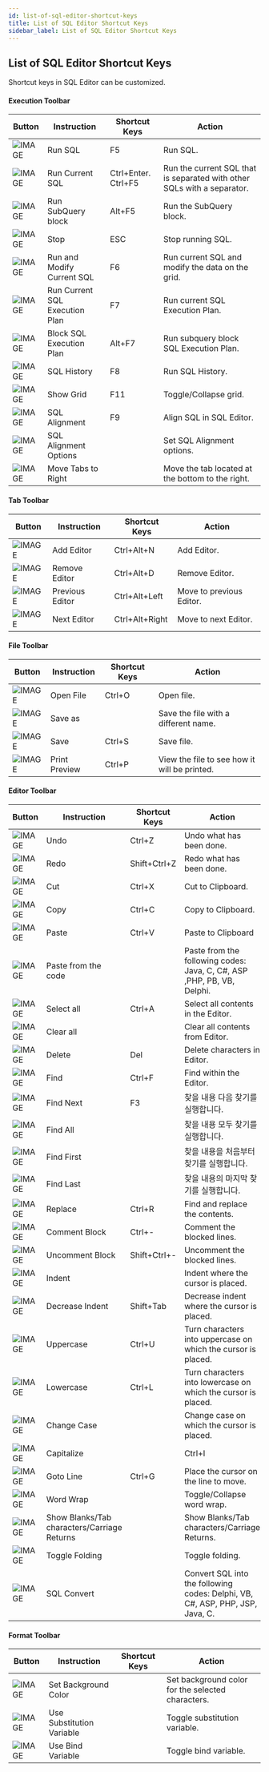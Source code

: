 ```yaml
---
id: list-of-sql-editor-shortcut-keys
title: List of SQL Editor Shortcut Keys
sidebar_label: List of SQL Editor Shortcut Keys
---
```


## List of SQL Editor Shortcut Keys

Shortcut keys in SQL Editor can be customized.

#### Execution Toolbar

| Button | Instruction | Shortcut Keys | Action |
| --- | --- | --- | --- |
| ![IMAGE](https://s3.ap-northeast-2.amazonaws.com/sqlgate-manual-content/F12D1B5BDD9677563EC481C0B436A79C.jpg) | Run SQL | F5 | Run SQL. |
| ![IMAGE](https://s3.ap-northeast-2.amazonaws.com/sqlgate-manual-content/53D88700BF6665BF3DFE43482DFCB2D6.jpg) | Run Current SQL | Ctrl+Enter. Ctrl+F5 | Run the current SQL that is separated with other SQLs with a separator. |
| ![IMAGE](https://s3.ap-northeast-2.amazonaws.com/sqlgate-manual-content/7CF6DBBEFF4034008D985B53E752423F.jpg) | Run SubQuery block | Alt+F5 | Run the SubQuery block. |
| ![IMAGE](https://s3.ap-northeast-2.amazonaws.com/sqlgate-manual-content/F3044EDC32FB2184D073C425BA2C7F72.jpg) | Stop | ESC | Stop running SQL. |
| ![IMAGE](https://s3.ap-northeast-2.amazonaws.com/sqlgate-manual-content/2430F1C4CB985A66C4B9C020F258A4EC.jpg) | Run and Modify Current SQL | F6 | Run current SQL and modify the data on the grid. |
| ![IMAGE](https://s3.ap-northeast-2.amazonaws.com/sqlgate-manual-content/8C6F5D4DED59079A8C4EC9407A409ADC.jpg) | Run Current SQL Execution Plan | F7 | Run current SQL Execution Plan. |
| ![IMAGE](https://s3.ap-northeast-2.amazonaws.com/sqlgate-manual-content/EA5C881671A89564872C8E5939221B79.jpg) | Block SQL Execution Plan  | Alt+F7 | Run subquery block SQL Execution Plan. |
| ![IMAGE](https://s3.ap-northeast-2.amazonaws.com/sqlgate-manual-content/FD308AF271B8C7BAD471BB372F8A4FDA.jpg) | SQL History | F8 | Run SQL History. |
| ![IMAGE](https://s3.ap-northeast-2.amazonaws.com/sqlgate-manual-content/DC63B3A506483ED4F8DCB617AD3299F9.jpg) | Show Grid | F11 | Toggle/Collapse grid. |
| ![IMAGE](https://s3.ap-northeast-2.amazonaws.com/sqlgate-manual-content/B22CE0850A337185B9AF408014E95E83.jpg) | SQL Alignment | F9 | Align SQL in SQL Editor. |
| ![IMAGE](https://s3.ap-northeast-2.amazonaws.com/sqlgate-manual-content/B2E41E191EBFCA0507CF407B5AB416D3.jpg) | SQL Alignment Options | | Set SQL Alignment options. |
| ![IMAGE](https://s3.ap-northeast-2.amazonaws.com/sqlgate-manual-content/AAF430B87DD13B56F0F699D8DA324FEC.jpg) | Move Tabs to Right | | Move the tab located at the bottom to the right. |

#### Tab Toolbar

| Button | Instruction | Shortcut Keys | Action |
| --- | --- | --- | --- |
| ![IMAGE](https://s3.ap-northeast-2.amazonaws.com/sqlgate-manual-content/61F70C0403C3535881668A50191F4C3D.jpg) | Add Editor | Ctrl+Alt+N | Add Editor. |
| ![IMAGE](https://s3.ap-northeast-2.amazonaws.com/sqlgate-manual-content/3F7A1096E54BFB1CD427D5C4D8EF0392.jpg) | Remove Editor | Ctrl+Alt+D | Remove Editor. |
| ![IMAGE](https://s3.ap-northeast-2.amazonaws.com/sqlgate-manual-content/2FFD4F6F3FA5C4FC0D1D27A885532317.jpg) | Previous Editor | Ctrl+Alt+Left | Move to previous Editor. |
| ![IMAGE](https://s3.ap-northeast-2.amazonaws.com/sqlgate-manual-content/90EE7361FBFCBF95C9C524D58167C1E7.jpg) | Next Editor | Ctrl+Alt+Right | Move to next Editor. |

#### File Toolbar

| Button | Instruction | Shortcut Keys | Action |
| --- | --- | --- | --- |
| ![IMAGE](https://s3.ap-northeast-2.amazonaws.com/sqlgate-manual-content/A4AA808ABF8B389959D8366497C096F7.jpg) | Open File | Ctrl+O | Open file. |
| ![IMAGE](https://s3.ap-northeast-2.amazonaws.com/sqlgate-manual-content/B503F7B3A1257689AAC052F4DCDAE8C3.jpg) | Save as | | Save the file with a different name. |
| ![IMAGE](https://s3.ap-northeast-2.amazonaws.com/sqlgate-manual-content/29DE652FB341166E50B3525F2C813696.jpg) | Save | Ctrl+S | Save file. |
| ![IMAGE](https://s3.ap-northeast-2.amazonaws.com/sqlgate-manual-content/E7F7B507A42CC26CA3A8945437670F0B.jpg) | Print Preview | Ctrl+P | View the file to see how it will be printed. |

#### Editor Toolbar

| Button | Instruction | Shortcut Keys | Action |
| --- | --- | --- | --- |
| ![IMAGE](https://s3.ap-northeast-2.amazonaws.com/sqlgate-manual-content/699558673E38B31D4CFF49B31D3FCDAE.jpg) | Undo | Ctrl+Z | Undo what has been done. |
| ![IMAGE](https://s3.ap-northeast-2.amazonaws.com/sqlgate-manual-content/BBFB1244252405A47FFBBFDE6C52AC8F.jpg) | Redo | Shift+Ctrl+Z | Redo what has been done. |
| ![IMAGE](https://s3.ap-northeast-2.amazonaws.com/sqlgate-manual-content/1634FD5A2D47F5AFC23CA66F766C16DE.jpg) | Cut | Ctrl+X | Cut to Clipboard. |
| ![IMAGE](https://s3.ap-northeast-2.amazonaws.com/sqlgate-manual-content/4B2677A65CC19661DDAD00001BD2E788.jpg) | Copy | Ctrl+C | Copy to Clipboard. |
| ![IMAGE](https://s3.ap-northeast-2.amazonaws.com/sqlgate-manual-content/6C4708896D05A476B8CB2C85E809D940.jpg) | Paste | Ctrl+V | Paste to Clipboard |
| ![IMAGE](https://s3.ap-northeast-2.amazonaws.com/sqlgate-manual-content/04AC07FE29833A061E0051ABC3553DF9.jpg) | Paste from the code | | Paste from the following codes: Java, C, C#, ASP ,PHP, PB, VB, Delphi. |
| ![IMAGE](https://s3.ap-northeast-2.amazonaws.com/sqlgate-manual-content/3A7A0511AEED76A6313C6E3626782E5E.jpg) | Select all | Ctrl+A | Select all contents in the Editor. |
| ![IMAGE](https://s3.ap-northeast-2.amazonaws.com/sqlgate-manual-content/D20F5450C3974B9948682B11C64E96AA.jpg) | Clear all |  | Clear all contents from Editor.|
| ![IMAGE](https://s3.ap-northeast-2.amazonaws.com/sqlgate-manual-content/F70EFEE6F7058EF81F2076BF4918C0F3.jpg) | Delete | Del | Delete characters in Editor. |
| ![IMAGE](https://s3.ap-northeast-2.amazonaws.com/sqlgate-manual-content/2A72F565CAF27358171610B5CCF27E69.jpg) | Find | Ctrl+F | Find within the Editor. |
| ![IMAGE](https://s3.ap-northeast-2.amazonaws.com/sqlgate-manual-content/E6E3E97E85ADDA6A368E07A250F4EDC9.jpg) | Find Next | F3 | 찾을 내용 다음 찾기를 실행합니다. |
| ![IMAGE](https://s3.ap-northeast-2.amazonaws.com/sqlgate-manual-content/874571E2C54C05F224F5AF0AAFA02492.jpg) | Find All |  | 찾을 내용 모두 찾기를 실행합니다.|
| ![IMAGE](https://s3.ap-northeast-2.amazonaws.com/sqlgate-manual-content/2B17D1D51AD0AEBA4DB98173898F65E4.jpg) | Find First | | 찾을 내용을 처음부터 찾기를 실행합니다.|
| ![IMAGE](https://s3.ap-northeast-2.amazonaws.com/sqlgate-manual-content/271688B244EE1F8C082C563ED74C57CE.jpg) | Find Last | | 찾을 내용의 마지막 찾기를 실행합니다. |
| ![IMAGE](https://s3.ap-northeast-2.amazonaws.com/sqlgate-manual-content/9E446ED019F7BCF3A05442BEC6DCEBAB.jpg) | Replace | Ctrl+R | Find and replace the contents. |
| ![IMAGE](https://s3.ap-northeast-2.amazonaws.com/sqlgate-manual-content/044369C89F543BE8872702191DBC5EE3.jpg) | Comment Block | Ctrl+- | Comment the blocked lines. |
| ![IMAGE](https://s3.ap-northeast-2.amazonaws.com/sqlgate-manual-content/4941883BEA385620E1B2766401647B1A.jpg) | Uncomment Block | Shift+Ctrl+- | Uncomment the blocked lines. |
| ![IMAGE](https://s3.ap-northeast-2.amazonaws.com/sqlgate-manual-content/F865487C345D1E991A2A9C9BB6C96B0C.jpg) | Indent | | Indent where the cursor is placed. |
| ![IMAGE](https://s3.ap-northeast-2.amazonaws.com/sqlgate-manual-content/371B727661238F6638C9FA7BF6772F3E.jpg) | Decrease Indent | Shift+Tab | Decrease indent where the cursor is placed. |
| ![IMAGE](https://s3.ap-northeast-2.amazonaws.com/sqlgate-manual-content/089446ED54ECA40ACED728B92E5E5587.jpg) | Uppercase | Ctrl+U | Turn characters into uppercase on which the cursor is placed. |
| ![IMAGE](https://s3.ap-northeast-2.amazonaws.com/sqlgate-manual-content/2301E194F620C46A6C437F1258B664A6.jpg) | Lowercase | Ctrl+L | Turn characters into lowercase on which the cursor is placed. |
| ![IMAGE](https://s3.ap-northeast-2.amazonaws.com/sqlgate-manual-content/862256DBE9C15AF7CBB544C41B823967.jpg) | Change Case | | Change case on which the cursor is placed. |
| ![IMAGE](https://s3.ap-northeast-2.amazonaws.com/sqlgate-manual-content/4B8FA6CDE5DEBEA8A87372DCF1F2B0A3.jpg) | Capitalize | | Ctrl+I | Capitalize the first letter of the selected sentence. |
| ![IMAGE](https://s3.ap-northeast-2.amazonaws.com/sqlgate-manual-content/139EA8FF77613D33F013D2AD18DA4B6F.jpg) | Goto Line | Ctrl+G | Place the cursor on the line to move. |
| ![IMAGE](https://s3.ap-northeast-2.amazonaws.com/sqlgate-manual-content/8F4069C601D1073FE91BAAE44762EE07.jpg) | Word Wrap | | Toggle/Collapse word wrap. |
| ![IMAGE](https://s3.ap-northeast-2.amazonaws.com/sqlgate-manual-content/9D21A49FF81796FFFF4CFCBAB3297013.jpg) | Show Blanks/Tab characters/Carriage Returns | | Show Blanks/Tab characters/Carriage Returns. |
| ![IMAGE](https://s3.ap-northeast-2.amazonaws.com/sqlgate-manual-content/0CEFCA5DBF46E278AFBFC993FD118B01.jpg) | Toggle Folding | | Toggle folding. |
| ![IMAGE](https://s3.ap-northeast-2.amazonaws.com/sqlgate-manual-content/825B67C2AAC2B7DBE4B4EC19F305F887.jpg) | SQL Convert | | Convert SQL into the following codes: Delphi, VB, C#, ASP, PHP,  JSP, Java, C. |

#### Format Toolbar

| Button | Instruction | Shortcut Keys | Action |
| --- | --- | --- | --- |
| ![IMAGE](https://s3.ap-northeast-2.amazonaws.com/sqlgate-manual-content/4BEB8A06765B2DD005167757B79440D8.jpg) | Set Background Color | | Set background color for the selected characters. |
| ![IMAGE](https://s3.ap-northeast-2.amazonaws.com/sqlgate-manual-content/55E946D8EE839F5EE016C50F2CF2632E.jpg) | Use Substitution Variable | | Toggle substitution variable. |
| ![IMAGE](https://s3.ap-northeast-2.amazonaws.com/sqlgate-manual-content/956E183FFE67005B1E3E53C0AE7FB84A.jpg) | Use Bind Variable | | Toggle bind variable. |